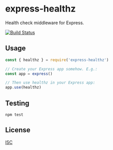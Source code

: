 # express-healthz

Health check middleware for Express.

[![Build Status](https://travis-ci.org/joelwallis/express-healthz.svg?branch=master)](https://travis-ci.org/joelwallis/express-healthz)

## Usage

```js
const { healthz } = require('express-healthz')

// Create your Express app somehow. E.g.:
const app = express()

// Then use healthz in your Express app:
app.use(healthz)
```

## Testing

```
npm test
```

## License

[ISC](license)
